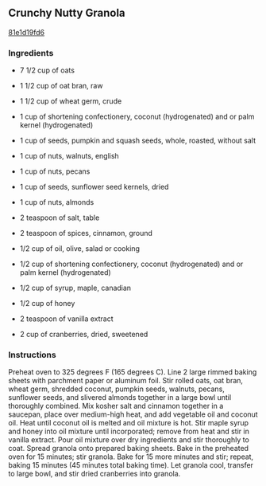 ## Crunchy Nutty Granola

[81e1d19fd6](http://allrecipes.com/recipe/crunchy-nutty-granola/)

### Ingredients

 - 7 1/2 cup of oats

 - 1 1/2 cup of oat bran, raw

 - 1 1/2 cup of wheat germ, crude

 - 1 cup of shortening confectionery, coconut (hydrogenated) and or palm kernel (hydrogenated)

 - 1 cup of seeds, pumpkin and squash seeds, whole, roasted, without salt

 - 1 cup of nuts, walnuts, english

 - 1 cup of nuts, pecans

 - 1 cup of seeds, sunflower seed kernels, dried

 - 1 cup of nuts, almonds

 - 2 teaspoon of salt, table

 - 2 teaspoon of spices, cinnamon, ground

 - 1/2 cup of oil, olive, salad or cooking

 - 1/2 cup of shortening confectionery, coconut (hydrogenated) and or palm kernel (hydrogenated)

 - 1/2 cup of syrup, maple, canadian

 - 1/2 cup of honey

 - 2 teaspoon of vanilla extract

 - 2 cup of cranberries, dried, sweetened

### Instructions

Preheat oven to 325 degrees F (165 degrees C). Line 2 large rimmed baking sheets with parchment paper or aluminum foil. Stir rolled oats, oat bran, wheat germ, shredded coconut, pumpkin seeds, walnuts, pecans, sunflower seeds, and slivered almonds together in a large bowl until thoroughly combined. Mix kosher salt and cinnamon together in a saucepan, place over medium-high heat, and add vegetable oil and coconut oil. Heat until coconut oil is melted and oil mixture is hot. Stir maple syrup and honey into oil mixture until incorporated; remove from heat and stir in vanilla extract. Pour oil mixture over dry ingredients and stir thoroughly to coat. Spread granola onto prepared baking sheets. Bake in the preheated oven for 15 minutes; stir granola. Bake for 15 more minutes and stir; repeat, baking 15 minutes (45 minutes total baking time). Let granola cool, transfer to large bowl, and stir dried cranberries into granola.